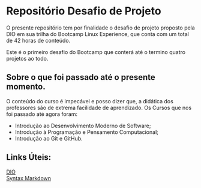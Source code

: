 # Repositório Desafio de Projeto

O presente repositório tem por finalidade o desafio de projeto proposto pela DIO em sua trilha do Bootcamp Linux Experience, que conta com um total de 42 horas de conteúdo.

Este é o primeiro desafio do Bootcamp que conterá até o termino quatro projetos ao todo.

## Sobre o que foi passado até o presente momento.

O conteúdo do curso é impecável e posso dizer que, a didática dos professores são de extrema facilidade de aprendizado. Os Cursos que nos foi passado até agora foram:

- Introdução ao Desenvolvimento Moderno de Software;
- Introdução à Programação e Pensamento Computacional;
- Introdução ao Git e GitHub.

## Links Úteis:

[DIO](https://www.dio.me)  
[Syntax Markdown](https://www.markdownguide.org/basic-syntax/)
